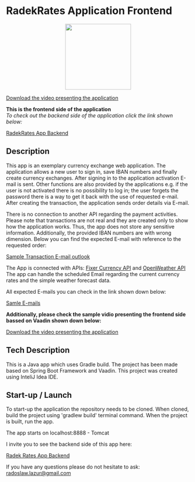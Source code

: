 # RadekRates Application Frontend</h1>

<p align="center">
  <img width="180" height="180" src="https://zapodaj.net/images/b3c5b34fde616.jpg">
</p> 

[Download the video presenting the application](https://drive.google.com/file/d/1BYT20JfRvlgHwPI5srQfXUWT55aEl93I/view) 

**This is the frontend side of the application**  
*To check out the backend side of the application click the link shown below:*  

[RadekRates App Backend](https://github.com/radoslaw-lazur/radekRatesBack)  
  
## Description

This app is an exemplary currency exchange web application. 
The application allows a new user to sign in, save IBAN numbers and finally create currency exchanges.
After signing in to the application activation E-mail is sent.
Other functions are also provided by the applications e.g. 
if the user is not activated there is no possibility to log in; 
the user forgets the password there is a way to get it back with the use of requested e-mail.
After creating the transaction, the application sends order details via E-mail.

There is no connection to another API regarding the payment activities.
Please note that transactions are not real and they are created only to show how the application works. 
Thus, the app does not store any sensitive information.
Additionally, the provided IBAN numbers are with wrong dimension. 
Below you can find the expected E-mail with reference to the requested order:  

[Sample Transaction E-mail outlook](https://zapodaj.net/images/4cd9d4dc3351a.png)  

The App is connected with APIs: [Fixer Currency API](https://fixer.io/) and [OpenWeather API](https://openweathermap.org/)  
The app can handle the scheduled Email regarding the current currency rates and the simple weather forecast data. 

All expected E-mails you can check in the link shown down below:  

[Samle E-mails](https://drive.google.com/drive/folders/1sqPugOzT309ssavN9kkeoHJs7UUYCZeu?usp=sharing)

**Additionally, please check the sample vidio presenting the frontend side bassed on Vaadin shown down below:**

[Download the video presenting the application](https://drive.google.com/file/d/1BYT20JfRvlgHwPI5srQfXUWT55aEl93I/view)

## Tech Description

This is a Java app which uses Gradle build. The project has been made based on Spring Boot Framework and Vaadin. 
This project was created using InteliJ Idea IDE.

## Start-up / Launch

To start-up the application the repository needs to be cloned. When cloned, build the project using 'gradlew build' terminal command. 
When the project is built, run the app.

The app starts on localhost:8888 - Tomcat 

I invite you to see the backend side of this app here: 

[Radek Rates App Backend](https://github.com/radoslaw-lazur/radekRatesBack)  

If you have any questions please do not hesitate to ask: radoslaw.lazur@gmail.com
